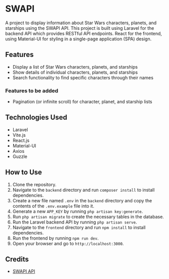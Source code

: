 # SWAPI

A project to display information about Star Wars characters, planets, and starships using the SWAPI API. This project is built using Laravel for the backend API which provides RESTful API endpoints. React for the frontend, using Material-UI for styling in a single-page application (SPA) design.

## Features
- Display a list of Star Wars characters, planets, and starships
- Show details of individual characters, planets, and starships
- Search functionality to find specific characters through their names

### Features to be added 
- Pagination (or infinite scroll) for character, planet, and starship lists

## Technologies Used
- Laravel
- Vite.js
- React.js
- Material-UI
- Axios
- Guzzle

## How to Use
1. Clone the repository.
2. Navigate to the `backend` directory and run `composer install` to install dependencies.
3. Create a new file named `.env` in the `backend` directory and copy the contents of the `.env.example` file into it.
4. Generate a new `APP_KEY` by running `php artisan key:generate`.
5. Run `php artisan migrate` to create the necessary tables in the database.
6. Run the Laravel backend API by running `php artisan serve`.
7. Navigate to the `frontend` directory and run `npm install` to install dependencies.
8. Run the frontend by running `npm run dev`.
9. Open your browser and go to `http://localhost:3000`.

## Credits
- [SWAPI API](https://swapi.dev/)
